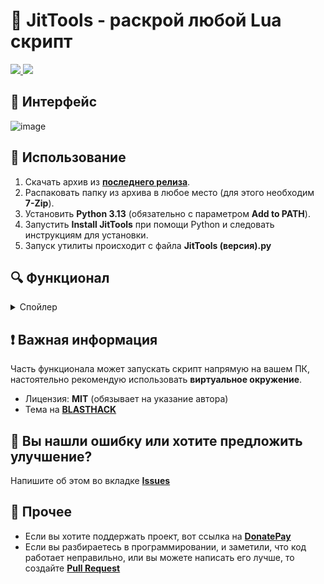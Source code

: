 # 🌙 JitTools - раскрой любой Lua скрипт

<a aria-label="release" href="https://github.com/untitled-1111/JitTools/releases">
    <img src="https://img.shields.io/github/v/release/untitled-1111/JitTools?style=for-the-badge&labelColor=%23262626&color=%23212121">
    <img src="https://img.shields.io/github/downloads/untitled-1111/JitTools/total?style=for-the-badge&labelColor=%23262626&color=%23212121">
</a>

## 📸 Интерфейс
![image](https://github.com/user-attachments/assets/2993b56d-e01c-4df9-a147-99674b53b473)

## 🚀 Использование

1. Скачать архив из **[последнего релиза](https://github.com/untitled-1111/JitTools/releases/latest)**.
2. Распаковать папку из архива в любое место (для этого необходим **7-Zip**).
3. Установить **Python 3.13** (обязательно с параметром **Add to PATH**).
4. Запустить **Install JitTools** при помощи Python и следовать инструкциям для установки.
5. Запуск утилиты происходит с файла **JitTools (версия).py**

## 🔍 Функционал

<details>
  <summary>Спойлер</summary>

- Декомпиляция
    - [x] [LuaJIT Fork](https://www.blast.hk/threads/221567)
    - [x] Python Fork

- Анпротектор
    - [x] [Unprot v2.1](https://www.blast.hk/threads/221567/post-1559984)

- Запуск кода
  - [x] [Moonsec Dumper](https://t.me/quesada_main)
  - [x] [Hook Obfuscation](https://www.blast.hk/threads/127048)
  - [x] [Lua Debugger](https://www.blast.hk/threads/46138)
  - [x] [XOR Unpacker](https://github.com/Gork3m/filesecuring-xor-unpacker)

- Деобфускаторы
  - [x] [Base64 Deobfuscator](http://lua-users.org/wiki/BaseSixtyFour)
  - [x] [Shit Deobfuscator](https://www.blast.hk/threads/173002/#post-1285137)

- Компиляция
  - [x] [LuaJIT Compiler](https://github.com/LuaJIT/LuaJIT)
  - [x] [Joiner](https://www.blast.hk/threads/38714/post-376714)

- Просмотр инструкций
  - [x] [Bytecode Editor](https://www.blast.hk/threads/224821/)
  - [x] [BCViewer](https://t.me/AkuJla)
  - [x] [Luad](https://github.com/imring/Luad)
  - [x] ASM

</details>

## ❗ Важная информация

Часть функционала может запускать скрипт напрямую на вашем ПК, настоятельно рекомендую использовать **виртуальное окружение**.
- Лицензия: **MIT** (обязывает на указание автора)
- Тема на **[BLASTHACK](https://www.blast.hk/threads/223498/)**

## 🐞 Вы нашли ошибку или хотите предложить улучшение?

Напишите об этом во вкладке **[Issues](https://github.com/untitled-1111/JitTools/issues)**

## 📂 Прочее
- Если вы хотите поддержать проект, вот ссылка на **[DonatePay](https://new.donatepay.ru/@1306276)**
- Если вы разбираетесь в программировании, и заметили, что код работает неправильно, или вы можете написать его лучше, то создайте **[Pull Request](https://github.com/untitled-1111/JitTools/pulls)**
